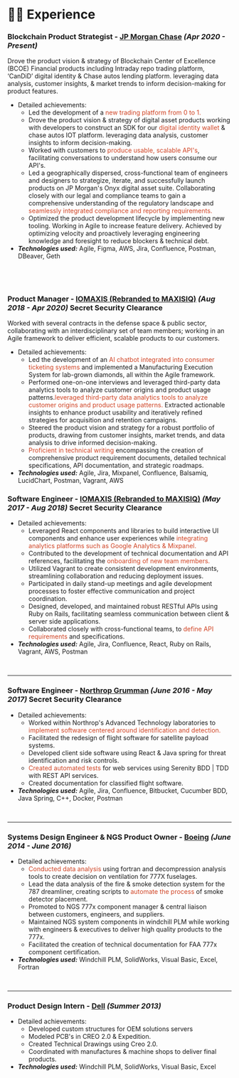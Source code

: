 # 👨‍💻 Experience

### Blockchain Product Strategist - [JP Morgan Chase](https://www.jpmorganchase.com/) _(Apr 2020 - Present)_

Drove the product vision & strategy of Blockchain Center of Excellence (BCOE) Financial products including Intraday repo trading platform, ‘CanDiD’ digital identity & Chase autos lending platform. leveraging data analysis, customer insights, & market trends to inform decision-making for product features.
- Detailed achievements:
  - Led the development of a  <span style="color:#D04425">new trading platform from 0 to 1.</span>
  - Drove the product vision & strategy of digital asset products working with developers to construct an SDK for our <span style="color:#D04425">digital identity wallet</span> & chase autos IOT platform. leveraging data analysis, customer insights to inform decision-making.
  - Worked with customers to <span style="color:#D04425">produce usable, scalable API's</span>, facilitating conversations to understand how users consume our API's.
  - Led a geographically dispersed, cross-functional team of engineers and designers to strategize, iterate, and successfully launch products on JP Morgan's Onyx digital asset suite. Collaborating closely with our legal and compliance teams to gain a comprehensive understanding of the regulatory landscape and <span style="color:#D04425">seamlessly integrated compliance and reporting requirements.</span>
  - Optimized the product development lifecycle by implementing new tooling. Working in Agile to increase feature delivery. Achieved by optimizing velocity and proactively leveraging engineering knowledge and foresight to reduce blockers & technical debt.
- _**Technologies used:**_ Agile, Figma, AWS, Jira, Confluence, Postman, DBeaver, Geth

&nbsp;
---

### Product Manager - [IOMAXIS (Rebranded to MAXISIQ)](https://www.iomaxis.com/) _(Aug 2018 - Apr 2020)_ Secret Security Clearance

Worked with several contracts in the defense space & public sector, collaborating with an interdisciplinary set of team members; working in an Agile framework to deliver efficient, scalable products to our customers.
- Detailed achievements:
  - Led the development of an <span style="color:#D04425">AI chatbot integrated into consumer ticketing systems</span> and implemented a Manufacturing Execution System for lab-grown diamonds, all within the Agile framework.
  - Performed one-on-one interviews and leveraged third-party data analytics tools to analyze customer origins and product usage patterns.<span style="color:#D04425">leveraged third-party data analytics tools to analyze customer origins and product usage patterns.</span> Extracted actionable insights to enhance product usability and iteratively refined strategies for acquisition and retention campaigns.
  - Steered the product vision and strategy for a robust portfolio of products, drawing from customer insights, market trends, and data analysis to drive informed decision-making.
  - <span style="color:#D04425">Proficient in technical writing</span> encompassing the creation of comprehensive product requirement documents, detailed technical specifications, API documentation, and strategic roadmaps.
- _**Technologies used:**_ Agile, Jira, Mixpanel, Confluence, Balsamiq, LucidChart, Postman, Vagrant, AWS

### Software Engineer - [IOMAXIS (Rebranded to MAXISIQ)](https://www.iomaxis.com/) _(May 2017 - Aug 2018)_ Secret Security Clearance

- Detailed achievements:
  - Leveraged React components and libraries to build interactive UI components and enhance user experiences while <span style="color:#D04425">integrating analytics platforms such as Google Analytics & Mixpanel.</span>
  - Contributed to the development of technical documentation and API references, facilitating the <span style="color:#D04425">onboarding of new team members.</span>
  - Utilized Vagrant to create consistent development environments, streamlining collaboration and reducing deployment issues.
  - Participated in daily stand-up meetings and agile development processes to foster effective communication and project coordination.
  - Designed, developed, and maintained robust RESTful APIs using Ruby on Rails, facilitating seamless communication between client & server side applications.
  - Collaborated closely with cross-functional teams, to <span style="color:#D04425">define API requirements</span> and specifications.
- _**Technologies used:**_ Agile, Jira, Confluence, React, Ruby on Rails, Vagrant, AWS, Postman

&nbsp;

---
### Software Engineer - [Northrop Grumman](https://www.northropgrumman.com/) _(June 2016 - May 2017)_ Secret Security Clearance

- Detailed achievements:
  - Worked within Northrop's Advanced Technology laboratories to <span style="color:#D04425">implement software centered around identification and detection.</span>
  - Facilitated the redesign of flight software for satellite payload systems.
  - Developed client side software using React & Java spring for threat identification and risk controls.
  - <span style="color:#D04425">Created automated tests</span> for web services using Serenity BDD | TDD with REST API services.
  - Created documentation for classified flight software.
- _**Technologies used:**_ Agile, Jira, Confluence, Bitbucket, Cucumber BDD, Java Spring, C++, Docker, Postman

&nbsp;

---

### Systems Design Engineer & NGS Product Owner - [Boeing](https://www.northropgrumman.com/) _(June 2014 - June 2016)_

- Detailed achievements:
  - <span style="color:#D04425">Conducted data analysis</span> using fortran and decompression analysis tools to create decision on ventilation for 777X fuselages.
  - Lead the data analysis of the fire & smoke detection system for the 787 dreamliner, creating scripts to <span style="color:#D04425">automate the process</span> of smoke detector placement.
  - Promoted to NGS 777x component manager & central liaison between customers, engineers, and suppliers.
  - Maintained NGS system components in windchill PLM while working with engineers & executives to deliver high quality products to the 777x.
  - Facilitated the creation of technical documentation for FAA 777x component certification.
- _**Technologies used:**_ Windchill PLM, SolidWorks, Visual Basic, Excel, Fortran

&nbsp;

---

### Product Design Intern - [Dell](https://www.dell.com/en-us) _(Summer 2013)_

- Detailed achievements:
  - Developed custom structures for OEM solutions servers
  - Modeled PCB's in CREO 2.0 & Expedition. 
  - Created Technical Drawings using Creo 2.0. 
  - Coordinated with manufactures & machine shops to deliver final products.
- _**Technologies used:**_ Windchill PLM, SolidWorks, Visual Basic, Excel

&nbsp;